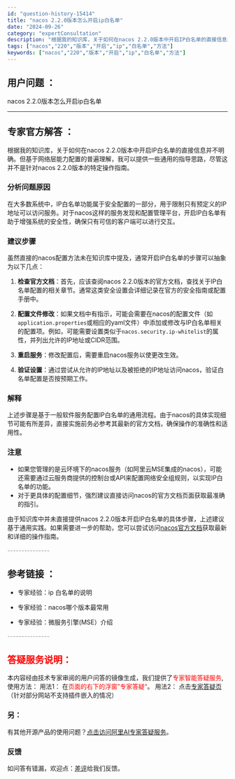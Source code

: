 ```yaml
---
id: "question-history-15414"
title: "nacos 2.2.0版本怎么开启ip白名单"
date: "2024-09-26"
category: "expertConsultation"
description: "根据我的知识库，关于如何在nacos 2.2.0版本中开启IP白名单的直接信息并不明确。但基于网络层能力配置的普遍理解，我可以提供一些通用的指导思路，尽管这并不是针对nacos 2.2.0版本的特定操作指南。### 分析问题原因在大多数系统中，IP白名单功能属于安全配置的一部分，用于限制只有预定义的"
tags: ["nacos","220","版本","开启","ip","白名单","方法"]
keywords: ["nacos","220","版本","开启","ip","白名单","方法"]
---
```


## 用户问题 ： 
 nacos 2.2.0版本怎么开启ip白名单  

---------------
## 专家官方解答 ：

根据我的知识库，关于如何在nacos 2.2.0版本中开启IP白名单的直接信息并不明确。但基于网络层能力配置的普遍理解，我可以提供一些通用的指导思路，尽管这并不是针对nacos 2.2.0版本的特定操作指南。

### 分析问题原因
在大多数系统中，IP白名单功能属于安全配置的一部分，用于限制只有预定义的IP地址可以访问服务。对于nacos这样的服务发现和配置管理平台，开启IP白名单有助于增强系统的安全性，确保只有可信的客户端可以进行交互。

### 建议步骤
虽然直接的nacos配置方法未在知识库中提及，通常开启IP白名单的步骤可以抽象为以下几点：

1. **检查官方文档**：首先，应该查阅nacos 2.2.0版本的官方文档，查找关于IP白名单配置的相关章节。通常这类安全设置会详细记录在官方的安全指南或配置手册中。

2. **配置文件修改**：如果文档中有指示，可能会需要在nacos的配置文件（如`application.properties`或相应的yaml文件）中添加或修改与IP白名单相关的配置项。例如，可能需要设置类似于`nacos.security.ip-whitelist`的属性，并列出允许的IP地址或CIDR范围。

3. **重启服务**：修改配置后，需要重启nacos服务以使更改生效。

4. **验证设置**：通过尝试从允许的IP地址以及被拒绝的IP地址访问nacos，验证白名单配置是否按预期工作。

### 解释
上述步骤是基于一般软件服务配置IP白名单的通用流程。由于nacos的具体实现细节可能有所差异，直接实施前务必参考其最新的官方文档，确保操作的准确性和适用性。

### 注意
- 如果您管理的是云环境下的nacos服务（如阿里云MSE集成的nacos），可能还需要通过云服务商提供的控制台或API来配置网络安全组规则，以实现IP白名单的功能。
- 对于更具体的配置细节，强烈建议直接访问nacos的官方文档页面获取最准确的指引。

由于知识库中并未直接提供nacos 2.2.0版本开启IP白名单的具体步骤，上述建议基于通用实践。如果需要进一步的帮助，您可以尝试访问[nacos官方文档](https://nacos.io/zh-cn/docs/)获取最新和详细的操作指南。


<font color="#949494">---------------</font> 


## 参考链接 ：

* 专家经验：ip 白名单的说明 
 
 * 专家经验：nacos哪个版本最常用 
 
 * 专家经验：微服务引擎(MSE）介绍 


 <font color="#949494">---------------</font> 
 


## <font color="#FF0000">答疑服务说明：</font> 

本内容经由技术专家审阅的用户问答的镜像生成，我们提供了<font color="#FF0000">专家智能答疑服务</font>,使用方法：
用法1： 在<font color="#FF0000">页面的右下的浮窗”专家答疑“</font>。
用法2： 点击[专家答疑页](https://answer.opensource.alibaba.com/docs/intro)（针对部分网站不支持插件嵌入的情况）
### 另：


有其他开源产品的使用问题？[点击访问阿里AI专家答疑服务](https://answer.opensource.alibaba.com/docs/intro)。
### 反馈
如问答有错漏，欢迎点：[差评](https://ai.nacos.io/user/feedbackByEnhancerGradePOJOID?enhancerGradePOJOId=16434)给我们反馈。
